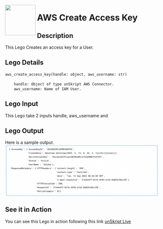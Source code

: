 [<img align="left" src="https://unskript.com/assets/favicon.png" width="100" height="100" style="padding-right: 5px">](https://unskript.com/assets/favicon.png) 
<h1>AWS Create Access Key </h1>

## Description
This Lego Creates an access key for a User.


## Lego Details

    aws_create_access_key(handle: object, aws_username: str)

        handle: Object of type unSkript AWS Connector.
        aws_username: Name of IAM User.

## Lego Input
This Lego take 2 inputs handle, aws_username and

## Lego Output
Here is a sample output.
<img src="./1.png">

## See it in Action

You can see this Lego in action following this link [unSkript Live](https://us.app.unskript.io)